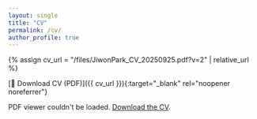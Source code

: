 ```yaml
---
layout: single
title: "CV"
permalink: /cv/
author_profile: true
---
```


{% assign cv_url = "/files/JiwonPark_CV_20250925.pdf?v=2" | relative_url %}

[📄 Download CV (PDF)]({{ cv_url }}){:target="_blank" rel="noopener noreferrer"}

<object data="{{ cv_url }}#view=FitH" type="application/pdf" width="100%" height="1000">
  <p>PDF viewer couldn't be loaded.
    <a href="{{ cv_url }}">Download the CV</a>.
  </p>
</object>
